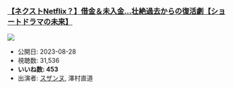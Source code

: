 ### [【ネクストNetflix？】借金＆未入金...壮絶過去からの復活劇【ショートドラマの未来】](https://www.youtube.com/watch?v=-TFt_x-ryX4)
[![](https://img.youtube.com/vi/-TFt_x-ryX4/sddefault.jpg)](https://www.youtube.com/watch?v=-TFt_x-ryX4)
-   公開日: 2023-08-28
-   視聴数: 31,536
-   **いいね数: 453**
-   出演者: [スザンヌ](/rehacq_fan/people/スザンヌ "wikilink"), 澤村直道
